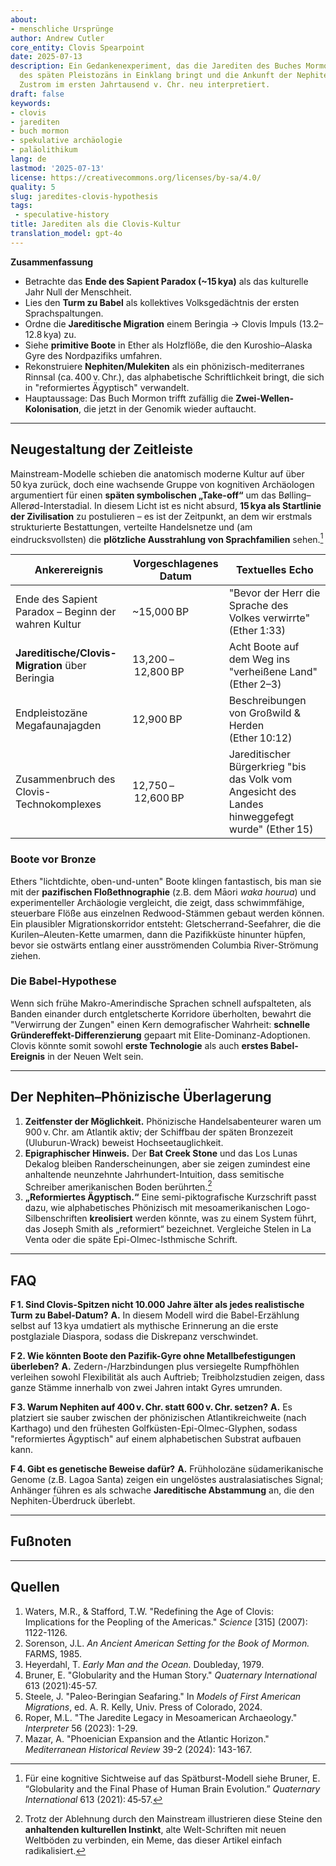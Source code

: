 ```yaml
---
about:
- menschliche Ursprünge
author: Andrew Cutler
core_entity: Clovis Spearpoint
date: 2025-07-13
description: Ein Gedankenexperiment, das die Jarediten des Buches Mormon mit dem Clovis-Horizont
  des späten Pleistozäns in Einklang bringt und die Ankunft der Nephiten als atlantischen
  Zustrom im ersten Jahrtausend v. Chr. neu interpretiert.
draft: false
keywords:
- clovis
- jarediten
- buch mormon
- spekulative archäologie
- paläolithikum
lang: de
lastmod: '2025-07-13'
license: https://creativecommons.org/licenses/by-sa/4.0/
quality: 5
slug: jaredites-clovis-hypothesis
tags:
 - speculative-history
title: Jarediten als die Clovis-Kultur
translation_model: gpt-4o
---
```


**Zusammenfassung**

- Betrachte das **Ende des Sapient Paradox (~15 kya)** als das kulturelle Jahr Null der Menschheit.
- Lies den **Turm zu Babel** als kollektives Volksgedächtnis der ersten Sprachspaltungen.
- Ordne die **Jareditische Migration** einem Beringia → Clovis Impuls (13.2–12.8 kya) zu.
- Siehe **primitive Boote** in Ether als Holzflöße, die den Kuroshio–Alaska Gyre des Nordpazifiks umfahren.
- Rekonstruiere **Nephiten/Mulekiten** als ein phönizisch-mediterranes Rinnsal (ca. 400 v. Chr.), das alphabetische Schriftlichkeit bringt, die sich in "reformiertes Ägyptisch" verwandelt.
- Hauptaussage: Das Buch Mormon trifft zufällig die **Zwei-Wellen-Kolonisation**, die jetzt in der Genomik wieder auftaucht.

---

## Neugestaltung der Zeitleiste

Mainstream-Modelle schieben die anatomisch moderne Kultur auf über 50 kya zurück, doch eine wachsende Gruppe von kognitiven Archäologen argumentiert für einen **späten symbolischen „Take-off“** um das Bølling–Allerød-Interstadial. In diesem Licht ist es nicht absurd, **15 kya als Startlinie der Zivilisation** zu postulieren – es ist der Zeitpunkt, an dem wir erstmals strukturierte Bestattungen, verteilte Handelsnetze und (am eindrucksvollsten) die **plötzliche Ausstrahlung von Sprachfamilien** sehen.[^1]

| Ankerereignis | Vorgeschlagenes Datum | Textuelles Echo |
|---------------|-----------------------|-----------------|
| Ende des Sapient Paradox – Beginn der wahren Kultur | ~15,000 BP | "Bevor der Herr die Sprache des Volkes verwirrte" (Ether 1:33) |
| **Jareditische/Clovis-Migration** über Beringia | 13,200 – 12,800 BP | Acht Boote auf dem Weg ins "verheißene Land" (Ether 2–3) |
| Endpleistozäne Megafaunajagden | 12,900 BP | Beschreibungen von Großwild & Herden (Ether 10:12) |
| Zusammenbruch des Clovis-Technokomplexes | 12,750 – 12,600 BP | Jareditischer Bürgerkrieg "bis das Volk vom Angesicht des Landes hinweggefegt wurde" (Ether 15) |

### Boote vor Bronze

Ethers "lichtdichte, oben-und-unten" Boote klingen fantastisch, bis man sie mit der **pazifischen Floßethnographie** (z.B. dem Māori *waka hourua*) und experimenteller Archäologie vergleicht, die zeigt, dass schwimmfähige, steuerbare Flöße aus einzelnen Redwood-Stämmen gebaut werden können. Ein plausibler Migrationskorridor entsteht: Gletscherrand-Seefahrer, die die Kurilen–Aleuten-Kette umarmen, dann die Pazifikküste hinunter hüpfen, bevor sie ostwärts entlang einer ausströmenden Columbia River-Strömung ziehen.

### Die Babel-Hypothese

Wenn sich frühe Makro-Amerindische Sprachen schnell aufspalteten, als Banden einander durch entgletscherte Korridore überholten, bewahrt die "Verwirrung der Zungen" einen Kern demografischer Wahrheit: **schnelle Gründereffekt-Differenzierung** gepaart mit Elite-Dominanz-Adoptionen. Clovis könnte somit sowohl **erste Technologie** als auch **erstes Babel-Ereignis** in der Neuen Welt sein.

---

## Der Nephiten–Phönizische Überlagerung

1. **Zeitfenster der Möglichkeit.** Phönizische Handelsabenteurer waren um 900 v. Chr. am Atlantik aktiv; der Schiffbau der späten Bronzezeit (Uluburun-Wrack) beweist Hochseetauglichkeit.
2. **Epigraphischer Hinweis.** Der **Bat Creek Stone** und das Los Lunas Dekalog bleiben Randerscheinungen, aber sie zeigen zumindest eine anhaltende neunzehnte Jahrhundert-Intuition, dass semitische Schreiber amerikanischen Boden berührten.[^2]
3. **„Reformiertes Ägyptisch.“** Eine semi-piktografische Kurzschrift passt dazu, wie alphabetisches Phönizisch mit mesoamerikanischen Logo-Silbenschriften **kreolisiert** werden könnte, was zu einem System führt, das Joseph Smith als „reformiert“ bezeichnet. Vergleiche Stelen in La Venta oder die späte Epi-Olmec-Isthmische Schrift.

---

## FAQ

**F 1. Sind Clovis-Spitzen nicht 10.000 Jahre älter als jedes realistische Turm zu Babel-Datum?** 
**A.** In diesem Modell wird die Babel-Erzählung selbst auf 13 kya umdatiert als mythische Erinnerung an die erste postglaziale Diaspora, sodass die Diskrepanz verschwindet.

**F 2. Wie könnten Boote den Pazifik-Gyre ohne Metallbefestigungen überleben?** 
**A.** Zedern-/Harzbindungen plus versiegelte Rumpfhöhlen verleihen sowohl Flexibilität als auch Auftrieb; Treibholzstudien zeigen, dass ganze Stämme innerhalb von zwei Jahren intakt Gyres umrunden.

**F 3. Warum Nephiten auf 400 v. Chr. statt 600 v. Chr. setzen?** 
**A.** Es platziert sie sauber zwischen der phönizischen Atlantikreichweite (nach Karthago) und den frühesten Golfküsten-Epi-Olmec-Glyphen, sodass "reformiertes Ägyptisch" auf einem alphabetischen Substrat aufbauen kann.

**F 4. Gibt es genetische Beweise dafür?** 
**A.** Frühholozäne südamerikanische Genome (z.B. Lagoa Santa) zeigen ein ungelöstes australasiatisches Signal; Anhänger führen es als schwache **Jareditische Abstammung** an, die den Nephiten-Überdruck überlebt.

---

## Fußnoten

[^1]: Für eine kognitive Sichtweise auf das Spätburst-Modell siehe Bruner, E. “Globularity and the Final Phase of Human Brain Evolution.” *Quaternary International* 613 (2021): 45‑57. 
[^2]: Trotz der Ablehnung durch den Mainstream illustrieren diese Steine den **anhaltenden kulturellen Instinkt**, alte Welt-Schriften mit neuen Weltböden zu verbinden, ein Meme, das dieser Artikel einfach radikalisiert.

---

## Quellen

1. Waters, M.R., & Stafford, T.W. "Redefining the Age of Clovis: Implications for the Peopling of the Americas." *Science* [315] (2007): 1122-1126. 
2. Sorenson, J.L. *An Ancient American Setting for the Book of Mormon.* FARMS, 1985. 
3. Heyerdahl, T. *Early Man and the Ocean.* Doubleday, 1979. 
4. Bruner, E. "Globularity and the Human Story." *Quaternary International* 613 (2021):45-57. 
5. Steele, J. "Paleo-Beringian Seafaring." In *Models of First American Migrations*, ed. A. R. Kelly, Univ. Press of Colorado, 2024. 
6. Roper, M.L. "The Jaredite Legacy in Mesoamerican Archaeology." *Interpreter* 56 (2023): 1-29. 
7. Mazar, A. "Phoenician Expansion and the Atlantic Horizon." *Mediterranean Historical Review* 39-2 (2024): 143-167.